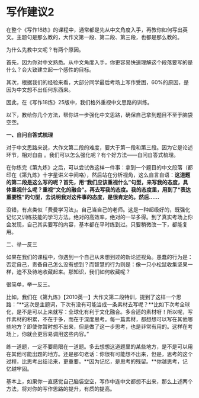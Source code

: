# 写作建议2

在整个《写作18炼》的课程中，通常都是先从中文角度入手，再教你如何写出英文。主题句是那么教的，大作文第一段、第二段、第三段，也都是那么教的。

为什么先教中文呢？有两个原因。

首先，因为你对中文熟悉。从中文角度入手，你更容易快速理解这个段落要写的是什么？会大致建立起一个感性的目标。

其次，根据我们的经验来看，大部分同学最后考场上写作受困，60%的原因，是因为中文想不出任何东西来。

因此，在《写作18炼》25版中，我们格外重视中文思路的训练。

以下，教给你几个方法，帮你进一步强化中文思路，确保自己拿到题目不至于脑袋空空。

**一、自问自答式梳理**

对于中文思路来说，大作文第二段的难度，要大于第一段和第三段。因为它是论述环节，相对自由 。我们可以怎么强化呢？有个好方法——自问自答式梳理。

在你练完《第九炼》之后，可以尝试做这样一件事：拿到一个题目的中文段落（都印在《第九炼》十字星讲义中间咯），然后站在分析视角，这么自言自语：**这道题的第二段是这么写的呢？首先，用“我们应该重视什么”句型，来写我的态度，具体重视什么呢？重视“文化的融合”。再去写我的态度。我的态度里，用到了“表达重要性”的句型，去说明我对这件事的态度，是很肯定的。然后……**

没错，有点类似「费曼学习法」。自己当自己的老师。这是一种超级好的，既强化记忆又训练技能的学习方法。绝对的高效率，绝对的一举多得。到了真实考场上你会发现，自己其实要写的内容，基本都在平时练到过。只要稍微改一下，都能复用。

二、举一反三

如果在我们的课程中，你遇到一个自己从未想到过的新论述视角。愚蠢的行为是：否定自己，责备自己怎么没有想到？而智慧的行为则是：像一只小松鼠收集坚果一样，迫不及待地收藏起来。那知识，我们如何收藏呢？

很简单，举一反三。

比如，我们在《第九炼》【2010英一】大作文第二段特训，提到了这样一个思路：“**这次是主题词，下次有没有可能当成一条素材去写呢？**比如下次考全球化，是不是可以上来就写：全球化有利于文化融合。多合适的素材呀！所以呢，写作素材的积累，不在于多，而在于深度思考。每一篇素材，都想想可以写在其他哪些地方？即使你暂时想不出来，但是做了这一步思考，也是非常有用的。这样在考场上，你就会更容易调用这些内容。”

练一道题，一定不要局限在一道题。多去想想这道题里的某些地方，是不是可以用在其他可能出题的地方。还是那句老话：你很有可能想不出来，但是，思考的这个过程，比思考出结论来，更重要。**因为记忆，是思考的残留。**你越思考，记忆越牢固。

基本上，如果你一直感觉自己脑袋空空，写作中连中文都想不出来，那么上述两个方法，将对你的写作思路的提升，有质的提高。